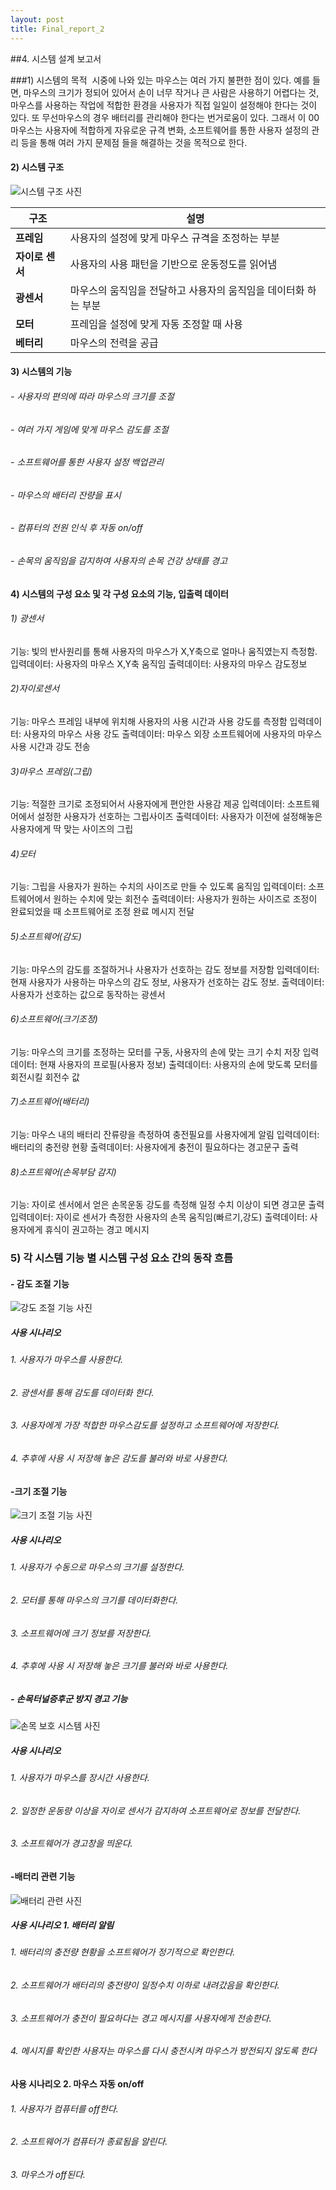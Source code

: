 ```yaml
---
layout: post
title: Final_report_2
---
```


##4. 시스템 설계 보고서


###1) 시스템의 목적
 시중에 나와 있는 마우스는 여러 가지 불편한 점이 있다. 예를 들면, 마우스의 크기가 정되어 있어서 손이 너무 작거나 큰 사람은 사용하기 어렵다는 것, 마우스를 사용하는 작업에 적합한 환경을 사용자가 직접 일일이 설정해야 한다는 것이 있다. 또 무선마우스의 경우 배터리를 관리해야 한다는 번거로움이 있다. 그래서 이 00마우스는 사용자에 적합하게 자유로운 규격 변화, 소프트웨어를 통한 사용자 설정의 관리 등을 통해 여러 가지 문제점 들을 해결하는 것을 목적으로 한다.


#### 2) 시스템 구조
![시스템 구조 사진](https://raw.githubusercontent.com/ji342/ji342.github.io/master/images/1.PNG)

| 구조 | 설명 |
|--------|--------|
|     **프레임**   |   사용자의 설정에 맞게 마우스 규격을 조정하는 부분    |
|    **자이로 센서**  |   사용자의 사용 패턴을 기반으로 운동정도를 읽어냄    |
|**광센서**    |   마우스의 움직임을 전달하고 사용자의 움직임을 데이터화 하는 부분    |
|     **모터**  |   프레임을 설정에 맞게 자동 조정할 때 사용    |
|     **베터리**   |   마우스의 전력을 공급    |


#### 3) 시스템의 기능
###### - 사용자의 편의에 따라 마우스의 크기를 조절
###### - 여러 가지 게임에 맞게 마우스 감도를 조절
###### - 소프트웨어를 통한 사용자 설정 백업관리
###### - 마우스의 배터리 잔량을 표시
###### - 컴퓨터의 전원 인식 후 자동 on/off
###### - 손목의 움직임을 감지하여 사용자의 손목 건강 상태를 경고

#### 4) 시스템의 구성 요소 및 각 구성 요소의 기능, 입출력 데이터

###### 1) 광센서
기능: 빛의 반사원리를 통해 사용자의 마우스가 X,Y축으로 얼마나 움직였는지 측정함. 
입력데이터: 사용자의 마우스 X,Y축 움직임
출력데이터: 사용자의 마우스 감도정보

###### 2)자이로센서
기능: 마우스 프레임 내부에 위치해 사용자의 사용 시간과 사용 강도를 측정함
입력데이터: 사용자의 마우스 사용 강도
출력데이터: 마우스 외장 소프트웨어에 사용자의 마우스 사용 시간과 강도 전송

###### 3)마우스 프레임(그립)
기능: 적절한 크기로 조정되어서 사용자에게 편안한 사용감 제공
입력데이터: 소프트웨어에서 설정한 사용자가 선호하는 그립사이즈
출력데이터: 사용자가 이전에 설정해놓은 사용자에게 딱 맞는 사이즈의 그립

###### 4)모터
기능: 그립을 사용자가 원하는 수치의 사이즈로 만들 수 있도록 움직임
입력데이터: 소프트웨어에서 원하는 수치에 맞는 회전수
출력데이터: 사용자가 원하는 사이즈로 조정이 완료되었을 때 소프트웨어로 조정 완료 메시지 전달

###### 5)소프트웨어(감도)
기능: 마우스의 감도를 조절하거나 사용자가 선호하는 감도 정보를 저장함
입력데이터: 현재 사용자가 사용하는 마우스의 감도 정보, 사용자가 선호하는 감도 정보.
출력데이터: 사용자가 선호하는 값으로 동작하는 광센서

###### 6)소프트웨어(크기조정)
기능: 마우스의 크기를 조정하는 모터를 구동, 사용자의 손에 맞는 크기 수치 저장
입력데이터: 현재 사용자의 프로필(사용자 정보)
출력데이터: 사용자의 손에 맞도록 모터를 회전시킬 회전수 값

###### 7)소프트웨어(배터리)
기능: 마우스 내의 배터리 잔류량을 측정하여 충전필요를 사용자에게 알림
입력데이터: 배터리의 충전량 현황
출력데이터: 사용자에게 충전이 필요하다는 경고문구 출력

###### 8)소프트웨어(손목부담 감지)
기능: 자이로 센서에서 얻은 손목운동 강도를 측정해 일정 수치 이상이 되면 경고문 출력
입력데이터: 자이로 센서가 측정한 사용자의 손목 움직임(빠르기,강도)
출력데이터: 사용자에게 휴식이 권고하는 경고 메시지

### 5) 각 시스템 기능 별 시스템 구성 요소 간의 동작 흐름
#### - 감도 조절 기능
![강도 조절 기능 사진](https://raw.githubusercontent.com/ji342/ji342.github.io/master/images/2.PNG)
##### 사용 시나리오

###### 1. 사용자가 마우스를 사용한다.
###### 2. 광센서를 통해 감도를 데이터화 한다.
###### 3. 사용자에게 가장 적합한 마우스감도를 설정하고 소프트웨어에 저장한다.
###### 4. 추후에 사용 시 저장해 놓은 감도를 불러와 바로 사용한다.

#### -크기 조절 기능
![크기 조절 기능 사진](https://raw.githubusercontent.com/ji342/ji342.github.io/master/images/3.PNG)
##### 사용 시나리오

###### 1. 사용자가 수동으로 마우스의 크기를 설정한다.
###### 2. 모터를 통해 마우스의 크기를 데이터화한다.
###### 3. 소프트웨어에 크기 정보를 저장한다.
###### 4. 추후에 사용 시 저장해 놓은 크기를 불러와 바로 사용한다.

##### - 손목터널증후군 방지 경고 기능
![손목 보호 시스템 사진](https://raw.githubusercontent.com/ji342/ji342.github.io/master/images/4.PNG)
##### 사용 시나리오

###### 1. 사용자가 마우스를 장시간 사용한다.
###### 2. 일정한 운동량 이상을 자이로 센서가 감지하여 소프트웨어로 정보를 전달한다.
###### 3. 소프트웨어가 경고창을 띄운다.


#### -배터리 관련 기능
![배터리 관련 사진](https://raw.githubusercontent.com/ji342/ji342.github.io/master/images/5.PNG)
##### 사용 시나리오 1. 배터리 알림
###### 1. 배터리의 충전량 현황을 소프트웨어가 정기적으로 확인한다.
###### 2. 소프트웨어가 배터리의 충전량이 일정수치 이하로 내려갔음을 확인한다.
###### 3. 소프트웨어가 충전이 필요하다는 경고 메시지를 사용자에게 전송한다.
###### 4. 메시지를 확인한 사용자는 마우스를 다시 충전시켜 마우스가 방전되지 않도록 한다

#### 사용 시나리오 2. 마우스 자동 on/off

###### 1. 사용자가 컴퓨터를 off한다.
###### 2. 소프트웨어가 컴퓨터가 종료됨을 알린다.
###### 3. 마우스가 off된다.
